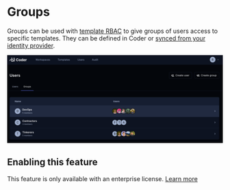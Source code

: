 # Groups

Groups can be used with [template RBAC](./rbac.md) to give groups of users access to specific templates. They can be defined in Coder or [synced from your identity provider](./auth.md#group-sync-enterprise).

![Groups](../images/groups.png)

## Enabling this feature

This feature is only available with an enterprise license. [Learn more](../enterprise.md)
